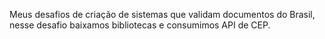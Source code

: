Meus desafios de criação de sistemas que validam documentos do Brasil, nesse desafio baixamos bibliotecas e consumimos API de CEP.
